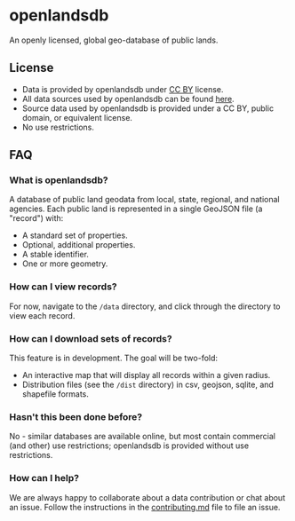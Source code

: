 # openlandsdb

An openly licensed, global geo-database of public lands.

## License

- Data is provided by openlandsdb under [CC BY](https://creativecommons.org/licenses/by/1.0) license.
- All data sources used by openlandsdb can be found [here](https://github.com/openlandsdb/openlandsdb/blob/master/sources/index/README.md).
- Source data used by openlandsdb is provided under a CC BY, public domain, or equivalent license.
- No use restrictions.

## FAQ

### What is openlandsdb?

A database of public land geodata from local, state, regional, and national agencies. Each public land is represented in a single GeoJSON file (a "record") with:

  - A standard set of properties.
  - Optional, additional properties.
  - A stable identifier.
  - One or more geometry.

### How can I view records?

For now, navigate to the `/data` directory, and click through the directory to view each record.

### How can I download sets of records?

This feature is in development. The goal will be two-fold:

 - An interactive map that will display all records within a given radius.
 - Distribution files (see the `/dist` directory) in csv, geojson, sqlite, and shapefile formats.

### Hasn't this been done before?

No - similar databases are available online, but most contain commercial (and other) use restrictions; openlandsdb is provided without use restrictions.

### How can I help?

We are always happy to collaborate about a data contribution or chat about an issue. Follow the instructions in the [contributing.md](https://github.com/openlandsdb/openlandsdb/blob/master/CONTRIBUTING.md) file to file an issue.
